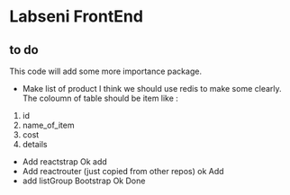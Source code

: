 # Labseni FrontEnd
## to do
This code will add some more importance package.

* Make list of product
I think we should use redis to make some clearly.
The coloumn of table should be item like :
1. id
2. name_of_item
3. cost
4. details

* Add reactstrap
Ok add
* Add reactrouter (just copied from other repos)
ok Add
* add listGroup Bootstrap
Ok Done